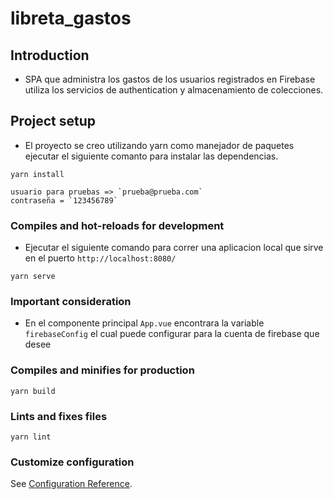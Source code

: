# libreta_gastos

## Introduction

- SPA que administra los gastos de los usuarios registrados en Firebase utiliza los servicios de authentication y almacenamiento de colecciones.

## Project setup

- El proyecto se creo utilizando yarn como manejador de paquetes ejecutar el siguiente comanto para instalar las dependencias.

```
yarn install
```

```
usuario para pruebas => `prueba@prueba.com`
contraseña = `123456789`
```

### Compiles and hot-reloads for development

- Ejecutar el siguiente comando para correr una aplicacion local que sirve en el puerto `http://localhost:8080/`

```
yarn serve
```

### Important consideration

- En el componente principal `App.vue` encontrara la variable `firebaseConfig` el cual puede configurar para la cuenta de firebase que desee

### Compiles and minifies for production

```
yarn build
```

### Lints and fixes files

```
yarn lint
```

### Customize configuration

See [Configuration Reference](https://cli.vuejs.org/config/).
